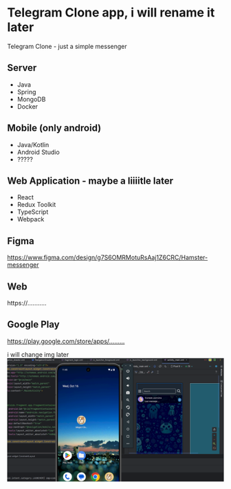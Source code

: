 # Telegram Clone app, i will rename it later

Telegram Clone - just a simple messenger

## Server

- Java
- Spring
- MongoDB
- Docker

## Mobile (only android)

- Java/Kotlin
- Android Studio
- ?????

## Web Application - maybe a liiiitle later

- React
- Redux Toolkit
- TypeScript
- Webpack

## Figma

<https://www.figma.com/design/g7S6OMRMotuRsAaj1Z6CRC/Hamster-messenger>

## Web

https://...........

## Google Play

<https://play.google.com/store/apps/.........>

i will change img later
![Telegram-clone](./.preview/preview-1.png)
